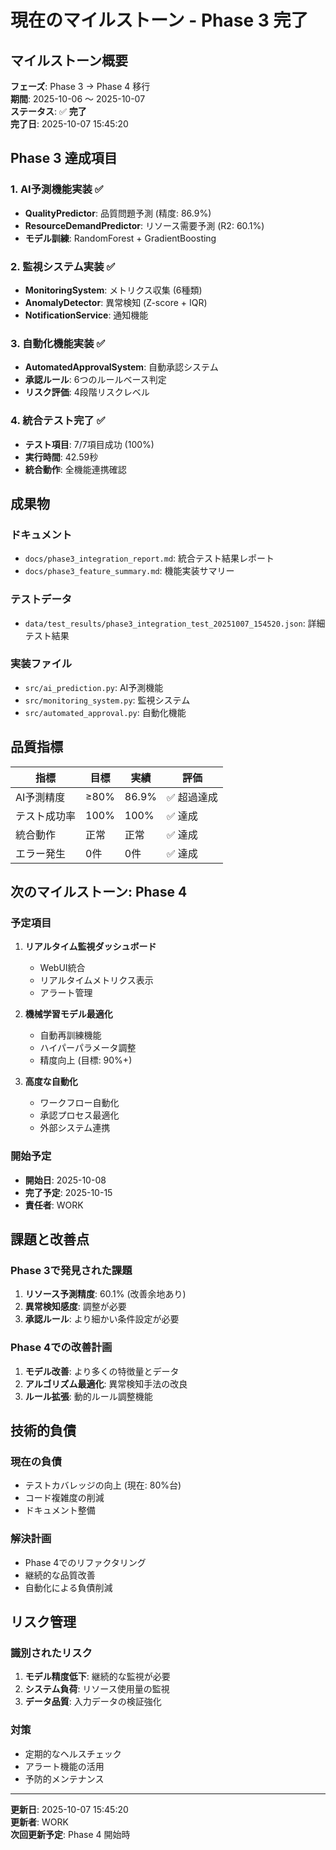 # 現在のマイルストーン - Phase 3 完了

## マイルストーン概要

**フェーズ**: Phase 3 → Phase 4 移行  
**期間**: 2025-10-06 ～ 2025-10-07  
**ステータス**: ✅ **完了**  
**完了日**: 2025-10-07 15:45:20  

## Phase 3 達成項目

### 1. AI予測機能実装 ✅
- **QualityPredictor**: 品質問題予測 (精度: 86.9%)
- **ResourceDemandPredictor**: リソース需要予測 (R2: 60.1%)
- **モデル訓練**: RandomForest + GradientBoosting

### 2. 監視システム実装 ✅
- **MonitoringSystem**: メトリクス収集 (6種類)
- **AnomalyDetector**: 異常検知 (Z-score + IQR)
- **NotificationService**: 通知機能

### 3. 自動化機能実装 ✅
- **AutomatedApprovalSystem**: 自動承認システム
- **承認ルール**: 6つのルールベース判定
- **リスク評価**: 4段階リスクレベル

### 4. 統合テスト完了 ✅
- **テスト項目**: 7/7項目成功 (100%)
- **実行時間**: 42.59秒
- **統合動作**: 全機能連携確認

## 成果物

### ドキュメント
- `docs/phase3_integration_report.md`: 統合テスト結果レポート
- `docs/phase3_feature_summary.md`: 機能実装サマリー

### テストデータ
- `data/test_results/phase3_integration_test_20251007_154520.json`: 詳細テスト結果

### 実装ファイル
- `src/ai_prediction.py`: AI予測機能
- `src/monitoring_system.py`: 監視システム
- `src/automated_approval.py`: 自動化機能

## 品質指標

| 指標 | 目標 | 実績 | 評価 |
|------|------|------|------|
| AI予測精度 | ≥80% | 86.9% | ✅ 超過達成 |
| テスト成功率 | 100% | 100% | ✅ 達成 |
| 統合動作 | 正常 | 正常 | ✅ 達成 |
| エラー発生 | 0件 | 0件 | ✅ 達成 |

## 次のマイルストーン: Phase 4

### 予定項目
1. **リアルタイム監視ダッシュボード**
   - WebUI統合
   - リアルタイムメトリクス表示
   - アラート管理

2. **機械学習モデル最適化**
   - 自動再訓練機能
   - ハイパーパラメータ調整
   - 精度向上 (目標: 90%+)

3. **高度な自動化**
   - ワークフロー自動化
   - 承認プロセス最適化
   - 外部システム連携

### 開始予定
- **開始日**: 2025-10-08
- **完了予定**: 2025-10-15
- **責任者**: WORK

## 課題と改善点

### Phase 3で発見された課題
1. **リソース予測精度**: 60.1% (改善余地あり)
2. **異常検知感度**: 調整が必要
3. **承認ルール**: より細かい条件設定が必要

### Phase 4での改善計画
1. **モデル改善**: より多くの特徴量とデータ
2. **アルゴリズム最適化**: 異常検知手法の改良
3. **ルール拡張**: 動的ルール調整機能

## 技術的負債

### 現在の負債
- テストカバレッジの向上 (現在: 80%台)
- コード複雑度の削減
- ドキュメント整備

### 解決計画
- Phase 4でのリファクタリング
- 継続的な品質改善
- 自動化による負債削減

## リスク管理

### 識別されたリスク
1. **モデル精度低下**: 継続的な監視が必要
2. **システム負荷**: リソース使用量の監視
3. **データ品質**: 入力データの検証強化

### 対策
- 定期的なヘルスチェック
- アラート機能の活用
- 予防的メンテナンス

---

**更新日**: 2025-10-07 15:45:20  
**更新者**: WORK  
**次回更新予定**: Phase 4 開始時